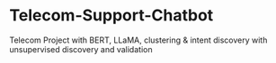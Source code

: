 # Telecom-Support-Chatbot
Telecom Project with BERT, LLaMA, clustering &amp; intent discovery with unsupervised discovery and validation
